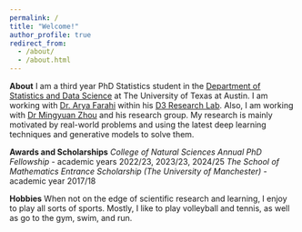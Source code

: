 ```yaml
---
permalink: /
title: "Welcome!"
author_profile: true
redirect_from: 
  - /about/
  - /about.html
---
```


**About**
I am a third year PhD Statistics student in the [Department of Statistics and Data Science](https://stat.utexas.edu/directory/nevena-gligic) at The University of Texas at Austin.
I am working with [Dr. Arya Farahi](https://afarahi.github.io/Our-Team.html) within his [D3 Research Lab](https://afarahi.github.io).
Also, I am working with [Dr Mingyuan Zhou](https://mingyuanzhou.github.io) and his research group.
My research is mainly motivated by real-world problems and using the latest deep learning techniques and generative models to solve them.

**Awards and Scholarships**
*College of Natural Sciences Annual PhD Fellowship* - academic years 2022/23, 2023/23, 2024/25
*The School of Mathematics Entrance Scholarship (The University of Manchester)* - academic year 2017/18

**Hobbies**
When not on the edge of scientific research and learning, I enjoy to play all sorts of sports. Mostly, I like to play volleyball and tennis, as well as go to the gym, swim, and run.


